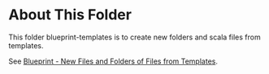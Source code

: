 # About This Folder

This folder blueprint-templates is to create new folders and scala files from templates.

See [Blueprint - New Files and Folders of Files from Templates](https://marketplace.visualstudio.com/items?itemName=teamchilla.blueprint).

